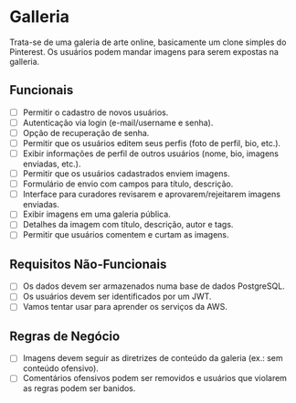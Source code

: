 # Galleria

Trata-se de uma galeria de arte online, basicamente um clone simples do Pinterest. Os usuários podem mandar imagens para serem expostas na galleria.

## Funcionais

- [ ] Permitir o cadastro de novos usuários.
- [ ] Autenticação via login (e-mail/username e senha).
- [ ] Opção de recuperação de senha.
- [ ] Permitir que os usuários editem seus perfis (foto de perfil, bio, etc.).
- [ ] Exibir informações de perfil de outros usuários (nome, bio, imagens enviadas, etc.).
- [ ] Permitir que os usuários cadastrados enviem imagens.
- [ ] Formulário de envio com campos para título, descrição.
- [ ] Interface para curadores revisarem e aprovarem/rejeitarem imagens enviadas.
- [ ] Exibir imagens em uma galeria pública.
- [ ] Detalhes da imagem com título, descrição, autor e tags.
- [ ] Permitir que usuários comentem e curtam as imagens.

## Requisitos Não-Funcionais

- [ ] Os dados devem ser armazenados numa base de dados PostgreSQL.
- [ ] Os usuários devem ser identificados por um JWT.
- [ ] Vamos tentar usar para aprender os serviços da AWS.

## Regras de Negócio

- [ ] Imagens devem seguir as diretrizes de conteúdo da galeria (ex.: sem conteúdo ofensivo).
- [ ] Comentários ofensivos podem ser removidos e usuários que violarem as regras podem ser banidos.
